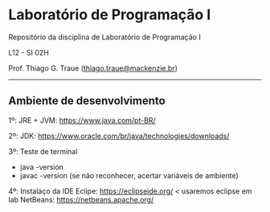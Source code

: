 # Laboratório de Programação I

Repositório da disciplina de Laboratório de Programação I

L12 - SI 02H

Prof. Thiago G. Traue (thiago.traue@mackenzie.br)

***

## Ambiente de desenvolvimento

1º: JRE + JVM: https://www.java.com/pt-BR/

2º: JDK: https://www.oracle.com/br/java/technologies/downloads/

3º: Teste de terminal
  - java -version
  - javac -version
  (se não reconhecer, acertar variáveis de ambiente)


4º: Instalaço da IDE 
  Eclipe: https://eclipseide.org/ < usaremos eclipse em lab
  NetBeans: https://netbeans.apache.org/
